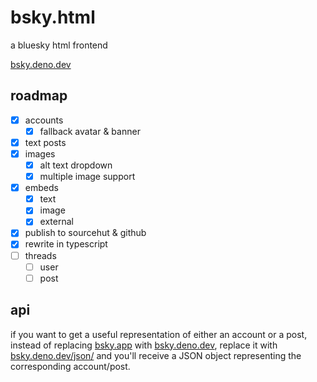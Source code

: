 # bsky.html
a bluesky html frontend

[bsky.deno.dev](https://bsky.deno.dev)

## roadmap
- [x] accounts
  - [x] fallback avatar & banner
- [x] text posts
- [x] images
  - [x] alt text dropdown
  - [x] multiple image support
- [x] embeds
  - [x] text
  - [x] image
  - [x] external
- [x] publish to sourcehut & github
- [x] rewrite in typescript
- [ ] threads
  - [ ] user
  - [ ] post

## api
if you want to get a useful representation of either an account or a post, instead of replacing [bsky.app](https://bsky.app) with [bsky.deno.dev](https://bsky.deno.dev), replace it with [bsky.deno.dev/json/](https://bsky.deno.dev/json/) and you'll receive a JSON object representing the corresponding account/post.